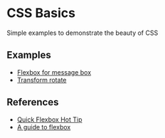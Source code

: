 # CSS Basics

Simple examples to demonstrate the beauty of CSS

## Examples

- [Flexbox for message box](http://edysegura.github.io/css-basics/flexbox-message-box/)
- [Transform rotate](http://edysegura.github.io/css-basics/transform-rotate/)

## References

- [Quick Flexbox Hot Tip](https://www.youtube.com/watch?v=_8RFURTyzA0)
- [A guide to flexbox](https://css-tricks.com/snippets/css/a-guide-to-flexbox/)
